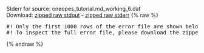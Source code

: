 Stderr for source:  oneopes_tutorial.md_working_6.dat   
Download: [zipped raw stdout](oneopes_tutorial.md_working_6.dat.plumed_master.stdout.txt.zip) - [zipped raw stderr](oneopes_tutorial.md_working_6.dat.plumed_master.stderr.txt.zip) 
{% raw %}
<pre>
#! Only the first 1000 rows of the error file are shown below
#! To inspect the full error file, please download the zipped raw stderr file above
</pre>
{% endraw %}
